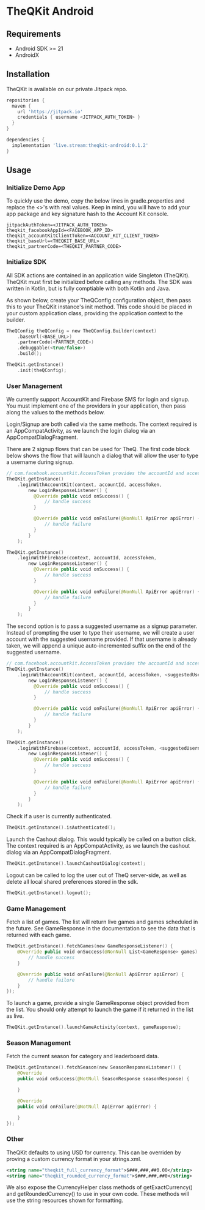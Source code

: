 # TheQKit Android

## Requirements

* Android SDK >= 21
* AndroidX

## Installation

TheQKit is available on our private Jitpack repo.

```gradle
repositories {
  maven {
    url 'https://jitpack.io'
    credentials { username <JITPACK_AUTH_TOKEN> }
  }
}

dependencies {
  implementation 'live.stream:theqkit-android:0.1.2'
}
```

## Usage

### Initialize Demo App
To quickly use the demo, copy the below lines in gradle.properties and replace the <>'s with real values. Keep in mind, you will have to add your app package and key signature hash to the Account Kit console.

```
jitpackAuthToken=<JITPACK_AUTH_TOKEN>
theqkit_facebookAppId=<FACEBOOK_APP_ID>
theqkit_accountKitClientToken=<ACCOUNT_KIT_CLIENT_TOKEN>
theqkit_baseUrl=<THEQKIT_BASE_URL>
theqkit_partnerCode=<THEQKIT_PARTNER_CODE>
```

### Initialize SDK

All SDK actions are contained in an application wide Singleton (TheQKit). TheQKit must first be initialized before calling any methods. The SDK was written in Kotlin, but is fully comptiable with both Kotlin and Java.

As shown below, create your TheQConfig configuration object, then pass this to your TheQKit instance's init method. This code should be placed in your custom application class, providing the application context to the builder.
```kotlin
TheQConfig theQConfig = new TheQConfig.Builder(context)
    .baseUrl(<BASE_URL>)
    .partnerCode(<PARTNER_CODE>)
    .debuggable(<true/false>)
    .build();

TheQKit.getInstance()
    .init(theQConfig);
```

### User Management

We currently support AccountKit and Firebase SMS for login and signup. You must implement one of the providers in your application, then pass along the values to the methods below.
 
Login/Signup are both called via the same methods. The context required is an AppCompatActivity, as we launch the login dialog via an AppCompatDialogFragment. 

There are 2 signup flows that can be used for TheQ. The first code block below shows the flow that will launch a dialog that will allow the user to type a username during signup.

```kotlin
// com.facebook.accountkit.AccessToken provides the accountId and access token.
TheQKit.getInstance()
    .loginWithAccountKit(context, accountId, accessToken,
        new LoginResponseListener() {
          @Override public void onSuccess() {
              // handle success
          }

          @Override public void onFailure(@NonNull ApiError apiError) {
              // handle failure  
          }
        }
    );

TheQKit.getInstance()
    .loginWithFirebase(context, accountId, accessToken,
        new LoginResponseListener() {
          @Override public void onSuccess() {
              // handle success  
          }

          @Override public void onFailure(@NonNull ApiError apiError) {
              // handle failure
          }
        }
    );
```

The second option is to pass a suggested username as a signup parameter. Instead of prompting the user to type their username, we will create a user account with the suggested username provided. If that username is already taken, we will append a unique auto-incremented suffix on the end of the suggested username. 

```kotlin
// com.facebook.accountkit.AccessToken provides the accountId and access token.
TheQKit.getInstance()
    .loginWithAccountKit(context, accountId, accessToken, <suggestedUsername>,
        new LoginResponseListener() {
          @Override public void onSuccess() {
              // handle success
          }

          @Override public void onFailure(@NonNull ApiError apiError) {
              // handle failure  
          }
        }
    );

TheQKit.getInstance()
    .loginWithFirebase(context, accountId, accessToken, <suggestedUsername>,
        new LoginResponseListener() {
          @Override public void onSuccess() {
              // handle success  
          }

          @Override public void onFailure(@NonNull ApiError apiError) {
              // handle failure
          }
        }
    );
```

Check if a user is currently authenticated.

```kotlin
TheQKit.getInstance().isAuthenticated();
```

Launch the Cashout dialog. This would typically be called on a button click. The context required is an AppCompatActivity, as we launch the cashout dialog via an AppCompatDialogFragment.

```kotlin
TheQKit.getInstance().launchCashoutDialog(context);
```

Logout can be called to log the user out of TheQ server-side, as well as delete all local shared preferences stored in the sdk.

```kotlin
TheQKit.getInstance().logout();
```

### Game Management

Fetch a list of games. The list will return live games and games scheduled in the future. See GameResponse in the documentation to see the data that is returned with each game.

```kotlin
TheQKit.getInstance().fetchGames(new GameResponseListener() {
    @Override public void onSuccess(@NonNull List<GameResponse> games) {
        // handle success
    }

    @Override public void onFailure(@NonNull ApiError apiError) {
        // handle failure
    }
});
```

To launch a game, provide a single GameResponse object provided from the list. You should only attempt to launch the game if it returned in the list as live.

```kotlin
TheQKit.getInstance().launchGameActivity(context, gameResponse);
```

### Season Management

Fetch the current season for category and leaderboard data.

```kotlin
TheQKit.getInstance().fetchSeason(new SeasonResponseListener() {
    @Override
    public void onSuccess(@NotNull SeasonResponse seasonResponse) {

    }

    @Override
    public void onFailure(@NotNull ApiError apiError) {

    }
});
```

### Other

TheQKit defaults to using USD for currency. This can be overriden by proving a custom currency format in your strings.xml.

```xml
<string name="theqkit_full_currency_format">$###,###,##0.00</string>
<string name="theqkit_rounded_currency_format">$###,###,##0</string>
```

We also expose the CurrencyHelper class methods of getExactCurrency() and getRoundedCurrency() to use in your own code. These methods will use the string resources shown for formatting.